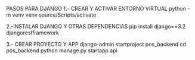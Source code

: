 PASOS PARA DJANGO
1.- CREAR Y ACTIVAR ENTORNO VIRTUAL
python -m venv venv
source/Scripts/activate

2.-INSTALAR DJANGO Y OTRAS DEPENDENCIAS
pip install django==3.2 djangorestframework

3.- CREAR PROYECTO Y APP
django-admin startproject pos_backend
cd pos_backend
python manage.py startapp api